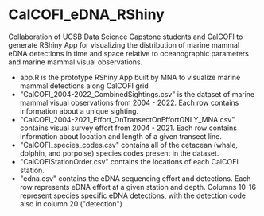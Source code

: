 # CalCOFI_eDNA_RShiny
Collaboration of UCSB Data Science Capstone students and CalCOFI to generate RShiny App for visualizing the distribution of marine mammal eDNA detections in time and space relative to oceanographic parameters and marine mammal visual observations. 
- app.R is the prototype RShiny App built by MNA to visualize marine mammal detections along CalCOFI grid
- "CalCOFI_2004-2022_CombinedSightings.csv" is the dataset of marine mammal visual observations from 2004 - 2022. Each row contains information about a unique sighting.
- "CalCOFI_2004-2021_Effort_OnTransectOnEffortONLY_MNA.csv" contains visual survey effort from 2004 - 2021. Each row contains information about location and length of a given transect line.
- "CalCOFI_species_codes.csv" contains all of the cetacean (whale, dolphin, and porpoise) species codes present in the dataset.
- "CalCOFIStationOrder.csv" contains the locations of each CalCOFI station.
- "edna.csv" contains the eDNA sequencing effort and detections. Each row represents eDNA effort at a given station and depth. Columns 10-16 represent species specific eDNA detections, with the detection code also in column 20 ("detection")

